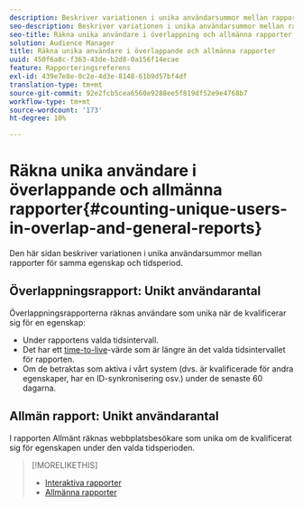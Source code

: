 ```yaml
---
description: Beskriver variationen i unika användarsummor mellan rapporter för samma egenskap och tidsperiod.
seo-description: Beskriver variationen i unika användarsummor mellan rapporter för samma egenskap och tidsperiod i Adobe Audience Manager
seo-title: Räkna unika användare i överlappning och allmänna rapporter i AAM
solution: Audience Manager
title: Räkna unika användare i överlappande och allmänna rapporter
uuid: 450f6a8c-f363-43de-b2d8-0a156f14ecae
feature: Rapporteringsreferens
exl-id: 439e7e8e-0c2e-4d3e-8148-61b9d57bf4df
translation-type: tm+mt
source-git-commit: 92e2fcb5cea6560e9288ee5f819df52e9e4768b7
workflow-type: tm+mt
source-wordcount: '173'
ht-degree: 10%

---
```


# Räkna unika användare i överlappande och allmänna rapporter{#counting-unique-users-in-overlap-and-general-reports}

Den här sidan beskriver variationen i unika användarsummor mellan rapporter för samma egenskap och tidsperiod.

<!-- 

c_unique_user_counts.xml

 -->

## Överlappningsrapport: Unikt användarantal

Överlappningsrapporterna räknas användare som unika när de kvalificerar sig för en egenskap:

* Under rapportens valda tidsintervall.
* Det har ett [time-to-live](../features/traits/segment-ttl-explained.md)-värde som är längre än det valda tidsintervallet för rapporten.
* Om de betraktas som aktiva i vårt system (dvs. är kvalificerade för andra egenskaper, har en ID-synkronisering osv.) under de senaste 60 dagarna.

## Allmän rapport: Unikt användarantal

I rapporten Allmänt räknas webbplatsbesökare som unika om de kvalificerat sig för egenskapen under den valda tidsperioden.

>[!MORELIKETHIS]
>
>* [Interaktiva rapporter](../reporting/dynamic-reports/dynamic-reports.md#interactive-and-overlap-reports)
>* [Allmänna rapporter](../reporting/general-reports.md#general-reports-overview)

